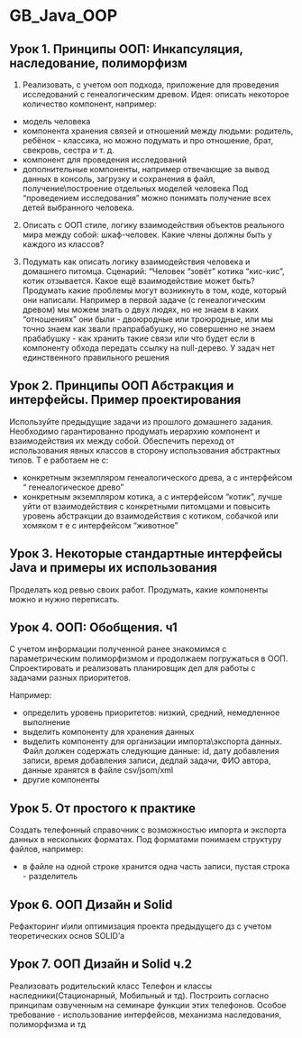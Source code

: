 # GB_Java_OOP
## Урок 1. Принципы ООП: Инкапсуляция, наследование, полиморфизм
1. Реализовать, с учетом ооп подхода, приложение для проведения исследований с генеалогическим древом.
   Идея: описать некоторое количество компонент, например:
* модель человека
* компонента хранения связей и отношений между людьми: родитель, ребёнок - классика, но можно подумать и про отношение, брат, свекровь, сестра и т. д.
* компонент для проведения исследований
* дополнительные компоненты, например отвечающие за вывод данных в консоль, загрузку и сохранения в файл, получение\построение отдельных моделей человека
  Под “проведением исследования” можно понимать получение всех детей выбранного человека.

2. Описать с ООП стиле, логику взаимодействия объектов реального мира между собой: шкаф-человек. Какие члены должны быть у каждого из классов?

3. Подумать как описать логику взаимодействия человека и домашнего питомца. Сценарий: “Человек “зовёт” котика “кис-кис”, котик отзывается. Какое ещё взаимодействие может быть?
   Продумать какие проблемы могут возникнуть в том, коде, который они написали. Например в первой задаче (с генеалогическим древом) мы можем знать о двух людях, но не знаем в каких “отношениях” они были - двоюродные или троюродные, или мы точно знаем как звали прапрабабушку, но совершенно не знаем прабабушку - как хранить такие связи или что будет если в компоненту обхода передать ссылку на null-дерево.
   У задач нет единственного правильного решения

## Урок 2. Принципы ООП Абстракция и интерфейсы. Пример проектирования
Используйте предыдущие задачи из прошлого домашнего задания. Необходимо гарантированно продумать иерархию компонент и взаимодействия их между собой.
Обеспечить переход от использования явных классов в сторону использования абстрактных типов. Т е работаем не с:
* конкретным экземпляром генеалогического древа, а с интерфейсом “ генеалогическое древо”
* конкретным экземпляром котика, а с интерфейсом “котик”, лучше уйти от взаимодействия с конкретными питомцами и повысить уровень абстракции до взаимодействия с котиком, собачкой или хомяком т е с интерфейсом “животное”

## Урок 3. Некоторые стандартные интерфейсы Java и примеры их использования

 Проделать код ревью своих работ. Продумать, какие компоненты можно и нужно переписать.

## Урок 4. ООП: Обобщения. ч1
С учетом информации полученной ранее знакомимся с параметрическим полиморфизмом и продолжаем погружаться в ООП.
Спроектировать и реализовать планировщик дел для работы с задачами разных приоритетов.

Например:
* определить уровень приоритетов: низкий, средний, немедленное выполнение
* выделить компоненту для хранения данных
* выделить компоненту для организации импорта\экспорта данных. Файл должен содержать следующие данные: id, дату добавления записи, время добавления записи, дедлай задачи, ФИО автора,
данные хранятся в файле csv/jsom/xml
* другие компоненты

## Урок 5. От простого к практике
Создать телефонный справочник с возможностью импорта и экспорта данных в нескольких форматах.
Под форматами понимаем структуру файлов, например:
- в файле на одной строке хранится одна часть записи, пустая строка - разделитель

## Урок 6. ООП Дизайн и Solid
Рефакторинг и\или оптимизация проекта предыдущего дз с учетом теоретических основ SOLID’а

## Урок 7. ООП Дизайн и Solid ч.2
Реализовать родительский класс Телефон и классы наследники(Стационарный, Мобильный и тд). Построить согласно принципам озвученным на семинаре функции этих телефонов. 
Особое требование - использование интерфейсов, механизма наследования, полиморфизма и тд